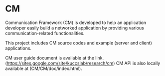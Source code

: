 # CM
Communication Framework (CM) is developed to help an application developer easily build a networked application by providing
various communication-related functionalities.

This project includes CM source codes and example (server and client) applications.

CM user guide document is available at the link. (https://sites.google.com/site/kuccslab/research/cm)
CM API is also locally available at (CM/CM/doc/index.html).

